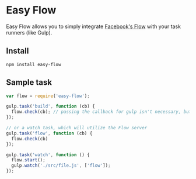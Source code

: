 Easy Flow
=========

Easy Flow allows you to simply integrate [Facebook's Flow](http://flowtype.org/) with your task runners (like Gulp).

## Install
`npm install easy-flow`

## Sample task
```js
var flow = require('easy-flow');

gulp.task('build', function (cb) {
  flow.check(cb); // passing the callback for gulp isn't necessary, but makes the output prettier
});

// or a watch task, which will utilize the Flow server
gulp.task('flow', function (cb) {
  flow.check(cb)
});

gulp.task('watch', function () {
  flow.start();
  gulp.watch('./src/file.js', ['flow']);
});
```
